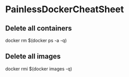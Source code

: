 # PainlessDockerCheatSheet

## Delete all containers
docker rm $(docker ps -a -q)

## Delete all images
docker rmi $(docker images -q)
